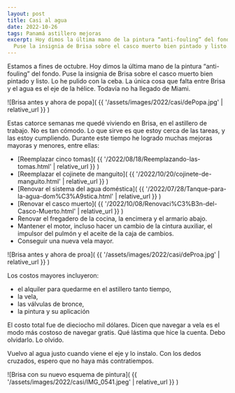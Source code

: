 ```yaml
---
layout: post
title: Casi al agua
date: 2022-10-26
tags: Panamá astillero mejoras
excerpt: Hoy dimos la última mano de la pintura “anti-fouling” del fondo.
  Puse la insignia de Brisa sobre el casco muerto bien pintado y listo.
---
```


Estamos a fines de octubre. Hoy dimos la última mano de la pintura
“anti-fouling” del fondo. Puse la insignia de Brisa sobre el casco
muerto bien pintado y listo. Lo he pulido con la ceba.
La única cosa que falta entre Brisa y el agua es el eje de la hélice.
Todavía no ha llegado de Miami.

![Brisa antes y ahora de popa](
  {{ '/assets/images/2022/casi/dePopa.jpg' | relative_url }}
)

Estas catorce semanas me quedé viviendo en Brisa, en el astillero de trabajo.
No es tan cómodo. Lo que sirve es que estoy cerca de las tareas, y las
estoy cumpliendo. Durante este tiempo he logrado muchas mejoras
mayoras y menores, entre ellas:

- [Reemplazar cinco tomas](
  {{ '/2022/08/18/Reemplazando-las-tomas.html' | relative_url }}
)
- [Reemplazar el cojinete de manguito](
  {{ '/2022/10/20/cojinete-de-manguito.html' | relative_url }}
)
- [Renovar el sistema del agua doméstica](
  {{ '/2022/07/28/Tanque-para-la-agua-dom%C3%A9stica.html' | relative_url }}
)
- [Renovar el casco muerto](
  {{ '/2022/10/08/Renovaci%C3%B3n-del-Casco-Muerto.html' | relative_url }}
)
- Renovar el fregadero de la cocina, la encimera y el armario abajo.
- Mantener el motor, incluso hacer un cambio de la cintura auxiliar,
  el impulsor del pulmón y el aceite de la caja de cambios.
- Conseguir una nueva vela mayor.

![Brisa antes y ahora de proa](
  {{ '/assets/images/2022/casi/deProa.jpg' | relative_url }}
)

Los costos mayores incluyeron:
- el alquiler para quedarme en el astillero tanto tiempo,
- la vela,
- las válvulas de bronce,
- la pintura y su aplicación

El costo total fue de dieciocho mil dólares.
Dicen que navegar a vela es el modo más costoso de navegar gratis. Qué
lástima que hice la cuenta. Debo olvidarlo. Lo olvido.

Vuelvo al agua justo cuando viene el eje y lo instalo.
Con los dedos cruzados, espero que no haya más contratiempos.

![Brisa con su nuevo esquema de pintura](
  {{ '/assets/images/2022/casi/IMG_0541.jpeg' | relative_url }}
)

